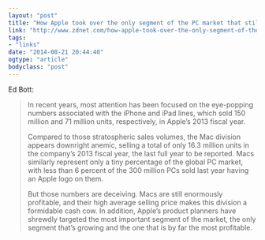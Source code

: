 ```yaml
---
layout: "post"
title: "How Apple took over the only segment of the PC market that still matters"
link: "http://www.zdnet.com/how-apple-took-over-the-only-segment-of-the-pc-market-that-still-matters-7000032801/"
tags: 
- "links"
date: "2014-08-21 20:44:40"
ogtype: "article"
bodyclass: "post"
---
```


Ed Bott:

> In recent years, most attention has been focused on the eye-popping numbers associated with the iPhone and iPad lines, which sold 150 million and 71 million units, respectively, in Apple’s 2013 fiscal year.
> 
>  Compared to those stratospheric sales volumes, the Mac division appears downright anemic, selling a total of only 16.3 million units in the company’s 2013 fiscal year, the last full year to be reported. Macs similarly represent only a tiny percentage of the global PC market, with less than 6 percent of the 300 million PCs sold last year having an Apple logo on them.
> 
>  But those numbers are deceiving. Macs are still enormously profitable, and their high average selling price makes this division a formidable cash cow. In addition, Apple’s product planners have shrewdly targeted the most important segment of the market, the only segment that’s growing and the one that is by far the most profitable.